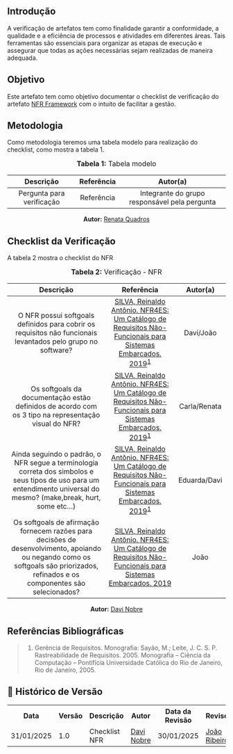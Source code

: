 ## Introdução
A verificação de artefatos tem como finalidade garantir a conformidade, a qualidade e a eficiência de processos e atividades em diferentes áreas. Tais ferramentas são essenciais para organizar as etapas de execução e assegurar que todas as ações necessárias sejam realizadas de maneira adequada. 

## Objetivo
Este artefato tem como objetivo documentar o checklist de verificação do artefato [NFR Framework](../../Modelagem/Agil/NFRs.md) com o intuito de facilitar a gestão.

## Metodologia
Como metodologia teremos uma tabela modelo para realização do checklist, como mostra a tabela 1. 

<center>
<font size="3"><b>Tabela 1:</b> Tabela modelo </font>

| Descrição | Referência | Autor(a) |
|:---------:|:---------:|:-----------:|
| Pergunta para verificação | Referência | Integrante do grupo responsável pela pergunta |

<p align="center"><b>Autor:</b> <a href="https://github.com/Renatinha28">Renata Quadros</a></p> 
</center>

## Checklist da Verificação
A tabela 2 mostra o checklist do NFR

<center>
<font size="3"><b>Tabela 2:</b> Verificação - NFR</font>

| Descrição | Referência | Autor(a) |
|:---------:|:---------:|:-----------:|
| O NFR possui softgoals definidos para cobrir os requisitos não funcionais levantados pelo grupo no software?| [SILVA, Reinaldo Antônio. NFR4ES: Um Catálogo de Requisitos Não-Funcionais para Sistemas Embarcados. 2019](../../assets/images/s4.png)<sup>[1](#ref1) | Davi/João|
| Os softgoals da documentação estão definidos de acordo com os 3 tipo na representação visual do NFR? | [SILVA, Reinaldo Antônio. NFR4ES: Um Catálogo de Requisitos Não-Funcionais para Sistemas Embarcados. 2019](../../assets/images/s5.png)<sup>[1](#ref1)  | Carla/Renata|
| Ainda seguindo o padrão, o NFR segue a terminologia correta dos simbolos e seus tipos de uso para um entendimento universal do mesmo? (make,break, hurt, some etc…) |  [SILVA, Reinaldo Antônio. NFR4ES: Um Catálogo de Requisitos Não-Funcionais para Sistemas Embarcados. 2019](../../assets/images/s6.png)<sup>[1](#ref1)  | Eduarda/Davi|
| Os softgoals de afirmação fornecem razões para decisões de desenvolvimento, apoiando ou negando como os softgoals são priorizados, refinados e os componentes são selecionados?   | [SILVA, Reinaldo Antônio. NFR4ES: Um Catálogo de Requisitos Não-Funcionais para Sistemas Embarcados. 2019](../../assets/images/s7.png)  | João|


<p align="center"><b>Autor:</b> <a href="https://github.com/Renatinha28">Davi Nobre</a></p> 
</center>

## Referências Bibliográficas
> 1. <a id="ref1"></a> Gerência de Requisitos. Monografia: Sayão, M.; Leite, J. C. S. P. Rastreabilidade de Requisitos. 2005. Monografia – Ciência da Computação – Pontifícia Universidade Católica do Rio de Janeiro, Rio de Janeiro, 2005.


## :round_pushpin: Histórico de Versão 

<div align="center">
    <table>
        <tr>
            <th>Data</th>
            <th>Versão</th>
            <th>Descrição</th>
            <th>Autor</th>
            <th>Data da Revisão</th>
            <th>Revisor</th>
        </tr>
        <tr>
            <td>31/01/2025</td>
            <td>1.0</td>
            <td>Checklist NFR</td>
            <td><a href="https://github.com/Jagaima">Davi Nobre</a></td>
            <td>30/01/2025</td>
            <td><a href="https://github.com/Jao0V">João Ribeiro</a></td>
        </tr>
    </table>
</div>